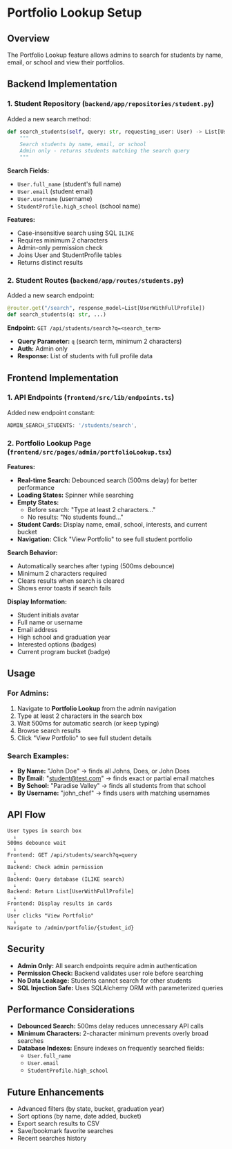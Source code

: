 # Portfolio Lookup Setup

## Overview
The Portfolio Lookup feature allows admins to search for students by name, email, or school and view their portfolios.

## Backend Implementation

### 1. **Student Repository** (`backend/app/repositories/student.py`)
Added a new search method:
```python
def search_students(self, query: str, requesting_user: User) -> List[User]:
    """
    Search students by name, email, or school
    Admin only - returns students matching the search query
    """
```

**Search Fields:**
- `User.full_name` (student's full name)
- `User.email` (student email)
- `User.username` (username)
- `StudentProfile.high_school` (school name)

**Features:**
- Case-insensitive search using SQL `ILIKE`
- Requires minimum 2 characters
- Admin-only permission check
- Joins User and StudentProfile tables
- Returns distinct results

### 2. **Student Routes** (`backend/app/routes/students.py`)
Added a new search endpoint:
```python
@router.get("/search", response_model=List[UserWithFullProfile])
def search_students(q: str, ...)
```

**Endpoint:** `GET /api/students/search?q=<search_term>`
- **Query Parameter:** `q` (search term, minimum 2 characters)
- **Auth:** Admin only
- **Response:** List of students with full profile data

## Frontend Implementation

### 1. **API Endpoints** (`frontend/src/lib/endpoints.ts`)
Added new endpoint constant:
```typescript
ADMIN_SEARCH_STUDENTS: '/students/search',
```

### 2. **Portfolio Lookup Page** (`frontend/src/pages/admin/portfolioLookup.tsx`)

**Features:**
- **Real-time Search:** Debounced search (500ms delay) for better performance
- **Loading States:** Spinner while searching
- **Empty States:** 
  - Before search: "Type at least 2 characters..."
  - No results: "No students found..."
- **Student Cards:** Display name, email, school, interests, and current bucket
- **Navigation:** Click "View Portfolio" to see full student portfolio

**Search Behavior:**
- Automatically searches after typing (500ms debounce)
- Minimum 2 characters required
- Clears results when search is cleared
- Shows error toasts if search fails

**Display Information:**
- Student initials avatar
- Full name or username
- Email address
- High school and graduation year
- Interested options (badges)
- Current program bucket (badge)

## Usage

### For Admins:
1. Navigate to **Portfolio Lookup** from the admin navigation
2. Type at least 2 characters in the search box
3. Wait 500ms for automatic search (or keep typing)
4. Browse search results
5. Click "View Portfolio" to see full student details

### Search Examples:
- **By Name:** "John Doe" → finds all Johns, Does, or John Does
- **By Email:** "student@test.com" → finds exact or partial email matches
- **By School:** "Paradise Valley" → finds all students from that school
- **By Username:** "john_chef" → finds users with matching usernames

## API Flow

```
User types in search box
  ↓
500ms debounce wait
  ↓
Frontend: GET /api/students/search?q=query
  ↓
Backend: Check admin permission
  ↓
Backend: Query database (ILIKE search)
  ↓
Backend: Return List[UserWithFullProfile]
  ↓
Frontend: Display results in cards
  ↓
User clicks "View Portfolio"
  ↓
Navigate to /admin/portfolio/{student_id}
```

## Security
- **Admin Only:** All search endpoints require admin authentication
- **Permission Check:** Backend validates user role before searching
- **No Data Leakage:** Students cannot search for other students
- **SQL Injection Safe:** Uses SQLAlchemy ORM with parameterized queries

## Performance Considerations
- **Debounced Search:** 500ms delay reduces unnecessary API calls
- **Minimum Characters:** 2-character minimum prevents overly broad searches
- **Database Indexes:** Ensure indexes on frequently searched fields:
  - `User.full_name`
  - `User.email`
  - `StudentProfile.high_school`

## Future Enhancements
- Advanced filters (by state, bucket, graduation year)
- Sort options (by name, date added, bucket)
- Export search results to CSV
- Save/bookmark favorite searches
- Recent searches history

